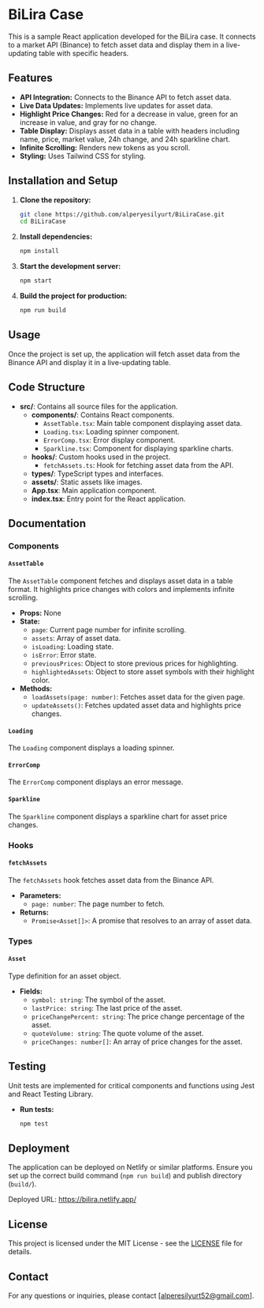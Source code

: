# BiLira Case

This is a sample React application developed for the BiLira case. It connects to a market API (Binance) to fetch asset data and display them in a live-updating table with specific headers.

## Features

- **API Integration:** Connects to the Binance API to fetch asset data.
- **Live Data Updates:** Implements live updates for asset data.
- **Highlight Price Changes:** Red for a decrease in value, green for an increase in value, and gray for no change.
- **Table Display:** Displays asset data in a table with headers including name, price, market value, 24h change, and 24h sparkline chart.
- **Infinite Scrolling:** Renders new tokens as you scroll.
- **Styling:** Uses Tailwind CSS for styling.

## Installation and Setup

1. **Clone the repository:**
   ```bash
   git clone https://github.com/alperyesilyurt/BiLiraCase.git
   cd BiLiraCase
   ```

2. **Install dependencies:**
   ```bash
   npm install
   ```

3. **Start the development server:**
   ```bash
   npm start
   ```

4. **Build the project for production:**
   ```bash
   npm run build
   ```

## Usage

Once the project is set up, the application will fetch asset data from the Binance API and display it in a live-updating table.

## Code Structure

- **src/**: Contains all source files for the application.
  - **components/**: Contains React components.
    - `AssetTable.tsx`: Main table component displaying asset data.
    - `Loading.tsx`: Loading spinner component.
    - `ErrorComp.tsx`: Error display component.
    - `Sparkline.tsx`: Component for displaying sparkline charts.
  - **hooks/**: Custom hooks used in the project.
    - `fetchAssets.ts`: Hook for fetching asset data from the API.
  - **types/**: TypeScript types and interfaces.
  - **assets/**: Static assets like images.
  - **App.tsx**: Main application component.
  - **index.tsx**: Entry point for the React application.

## Documentation

### Components

#### `AssetTable`

The `AssetTable` component fetches and displays asset data in a table format. It highlights price changes with colors and implements infinite scrolling.

- **Props:** None
- **State:**
  - `page`: Current page number for infinite scrolling.
  - `assets`: Array of asset data.
  - `isLoading`: Loading state.
  - `isError`: Error state.
  - `previousPrices`: Object to store previous prices for highlighting.
  - `highlightedAssets`: Object to store asset symbols with their highlight color.
- **Methods:**
  - `loadAssets(page: number)`: Fetches asset data for the given page.
  - `updateAssets()`: Fetches updated asset data and highlights price changes.

#### `Loading`

The `Loading` component displays a loading spinner.

#### `ErrorComp`

The `ErrorComp` component displays an error message.

#### `Sparkline`

The `Sparkline` component displays a sparkline chart for asset price changes.

### Hooks

#### `fetchAssets`

The `fetchAssets` hook fetches asset data from the Binance API.

- **Parameters:**
  - `page: number`: The page number to fetch.
- **Returns:**
  - `Promise<Asset[]>`: A promise that resolves to an array of asset data.

### Types

#### `Asset`

Type definition for an asset object.

- **Fields:**
  - `symbol: string`: The symbol of the asset.
  - `lastPrice: string`: The last price of the asset.
  - `priceChangePercent: string`: The price change percentage of the asset.
  - `quoteVolume: string`: The quote volume of the asset.
  - `priceChanges: number[]`: An array of price changes for the asset.

## Testing

Unit tests are implemented for critical components and functions using Jest and React Testing Library.

- **Run tests:**
  ```bash
  npm test
  ```

## Deployment

The application can be deployed on Netlify or similar platforms. Ensure you set up the correct build command (`npm run build`) and publish directory (`build/`).

Deployed URL: https://bilira.netlify.app/

## License

This project is licensed under the MIT License - see the [LICENSE](LICENSE) file for details.

## Contact

For any questions or inquiries, please contact [alperesilyurt52@gmail.com].
